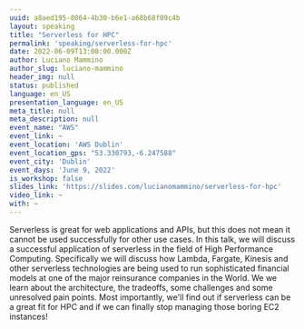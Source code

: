 ```yaml
---
uuid: a8aed195-8064-4b30-b6e1-a68b68f09c4b
layout: speaking
title: "Serverless for HPC"
permalink: 'speaking/serverless-for-hpc'
date: 2022-06-09T13:00:00.000Z
author: Luciano Mammino
author_slug: luciano-mammino
header_img: null
status: published
language: en_US
presentation_language: en_US
meta_title: null
meta_description: null
event_name: "AWS"
event_link: ~
event_location: 'AWS Dublin'
event_location_gps: "53.330793,-6.247588"
event_city: 'Dublin'
event_days: 'June 9, 2022'
is_workshop: false
slides_link: 'https://slides.com/lucianomammino/serverless-for-hpc'
video_link: ~
with: ~
---
```


Serverless is great for web applications and APIs, but this does not mean it cannot be used successfully for other use cases. In this talk, we will discuss a successful application of serverless in the field of High Performance Computing. Specifically we will discuss how Lambda, Fargate, Kinesis and other serverless technologies are being used to run sophisticated financial models at one of the major reinsurance companies in the World. We we learn about the architecture, the tradeoffs, some challenges and some unresolved pain points. Most importantly, we'll find out if serverless can be a great fit for HPC and if we can finally stop managing those boring EC2 instances!
